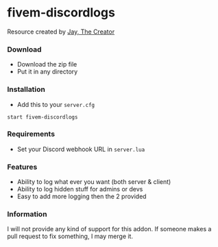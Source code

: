 # fivem-discordlogs
Resource created by [Jay, The Creator](http://github.com/NotJayTheCreator)

### Download
- Download the zip file
- Put it in any directory

### Installation
- Add this to your `server.cfg`

```
start fivem-discordlogs
```

### Requirements
- Set your Discord webhook URL in `server.lua`

### Features
- Ability to log what ever you want (both server & client)
- Ability to log hidden stuff for admins or devs
- Easy to add more logging then the 2 provided

### Information
I will not provide any kind of support for this addon. If someone makes a pull request to fix something, I may merge it.
